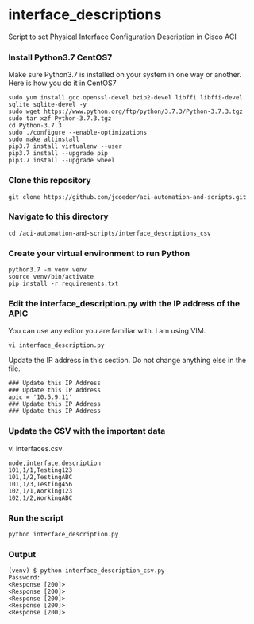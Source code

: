 # interface_descriptions
Script to set Physical Interface Configuration Description in Cisco ACI

### Install Python3.7 CentOS7
Make sure Python3.7 is installed on your system in one way or another.  Here is how you do it in CentOS7
```
sudo yum install gcc openssl-devel bzip2-devel libffi libffi-devel sqlite sqlite-devel -y
sudo wget https://www.python.org/ftp/python/3.7.3/Python-3.7.3.tgz
sudo tar xzf Python-3.7.3.tgz
cd Python-3.7.3
sudo ./configure --enable-optimizations
sudo make altinstall
pip3.7 install virtualenv --user
pip3.7 install --upgrade pip
pip3.7 install --upgrade wheel
```

### Clone this repository
```git clone https://github.com/jcoeder/aci-automation-and-scripts.git```

### Navigate to this directory
```cd /aci-automation-and-scripts/interface_descriptions_csv```

### Create your virtual environment to run Python
```
python3.7 -m venv venv
source venv/bin/activate
pip install -r requirements.txt
```

### Edit the interface_description.py with the IP address of the APIC
You can use any editor you are familiar with.  I am using VIM.
```
vi interface_description.py 
```
Update the IP address in this section.  Do not change anything else in the file.
```
### Update this IP Address
### Update this IP Address
apic = '10.5.9.11'
### Update this IP Address
### Update this IP Address
```

### Update the CSV with the important data
vi interfaces.csv
```
node,interface,description
101,1/1,Testing123
101,1/2,TestingABC
101,1/3,Testing456
102,1/1,Working123
102,1/2,WorkingABC
```
### Run the script
```python interface_description.py```

### Output
```
(venv) $ python interface_description_csv.py
Password: 
<Response [200]>
<Response [200]>
<Response [200]>
<Response [200]>
<Response [200]>
